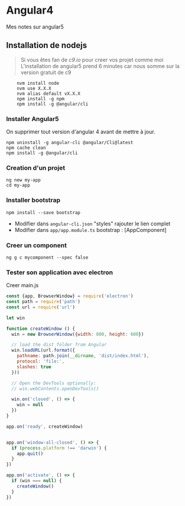 # Angular4
Mes notes sur angular5

## Installation de nodejs

> Si vous êtes fan de *c9.io* pour creer vos projet comme moi
> L'installation de angular5 prend 6 minutes car nous somme sur la version gratuit de c9

```batch
    nvm install node
    nvm use X.X.X
    nvm alias default vX.X.X
    npm install -g npm
    npm install -g @angular/cli
```

### Installer Angular5

On supprimer tout version d'angular 4 avant de mettre à jour.

```batch
npm uninstall -g angular-cli @angular/Cli@latest
npm cache clean
npm install -g @angular/cli
```

### Creation d'un projet

```batch
ng new my-app
cd my-app
```

### Installer bootstrap
```batch
npm install --save bootstrap
```
  - Modifier dans `angular-cli.json` "styles" rajouter le lien complet
  - Modifier dans `app/app.module.ts` bootstrap : [AppComponent]

### Creer un component
```batch
ng g c mycomponent --spec false
```
### Tester son application avec electron

Creer main.js

```javascript
const {app, BrowserWindow} = require('electron')
const path = require('path')
const url = require('url')

let win

function createWindow () {
  win = new BrowserWindow({width: 800, height: 600})

  // load the dist folder from Angular
  win.loadURL(url.format({
    pathname: path.join(__dirname, 'dist/index.html'),
    protocol: 'file:',
    slashes: true
  }))

  // Open the DevTools optionally:
  // win.webContents.openDevTools()

  win.on('closed', () => {
    win = null
  })
}

app.on('ready', createWindow)


app.on('window-all-closed', () => {
  if (process.platform !== 'darwin') {
    app.quit()
  }
})

app.on('activate', () => {
  if (win === null) {
    createWindow()
  }
})
```


